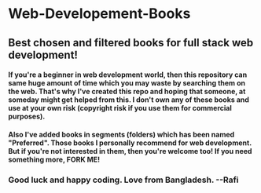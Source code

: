 # Web-Developement-Books
## Best chosen and filtered books for full stack web development!
#### If you're a beginner in web development world, then this repository can same huge amount of time which you may waste by searching them on the web. That's why I've created this repo and hoping that someone, at someday might get helped from this. I don't own any of these books and use at your own risk (copyright risk if you use them for commercial purposes).

#### Also I've added books in segments (folders) which has been named "Preferred". Those books I personally recommend for web development. But if you're not interested in them, then you're welcome too! If you need something more, FORK ME!

### Good luck and happy coding. Love from Bangladesh. --Rafi
